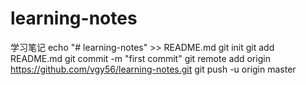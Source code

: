 # learning-notes
学习笔记
echo "# learning-notes" >> README.md
git init
git add README.md
git commit -m "first commit"
git remote add origin https://github.com/vgy56/learning-notes.git
git push -u origin master

